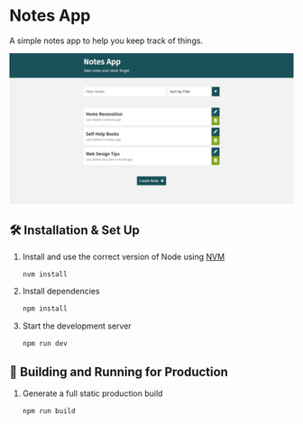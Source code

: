 # Notes App
A simple notes app to help you keep track of things.

![demo](src/readme_images/demo.png?raw=true)

## 🛠 Installation & Set Up

1. Install and use the correct version of Node using [NVM](https://github.com/nvm-sh/nvm)

   ```sh
   nvm install
   ```

2. Install dependencies

   ```sh
   npm install
   ```

3. Start the development server

   ```sh
   npm run dev
   ```
   
## 🚀 Building and Running for Production

1. Generate a full static production build

   ```sh
   npm run build
   ```